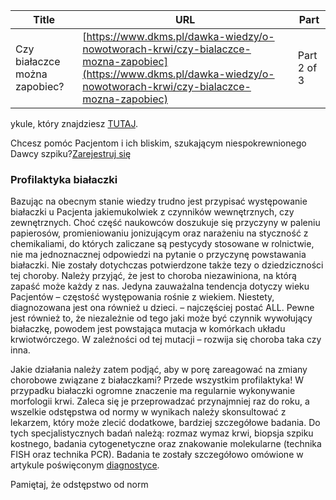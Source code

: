 | **Title**       | **URL**           | **Part**              |
|-----------------|-------------------|-----------------------|
| Czy białaczce można zapobiec?         | [https://www.dkms.pl/dawka-wiedzy/o-nowotworach-krwi/czy-bialaczce-mozna-zapobiec](https://www.dkms.pl/dawka-wiedzy/o-nowotworach-krwi/czy-bialaczce-mozna-zapobiec)    | Part 2 of 3          |

ykule, który znajdziesz [TUTAJ](https://www.dkms.pl/dawka-wiedzy/o-nowotworach-krwi/bialaczka).


Chcesz pomóc Pacjentom i ich bliskim, szukającym niespokrewnionego Dawcy szpiku?[Zarejestruj się](/zarejestruj-sie-teraz "Zarejestruj sie teraz")
### Profilaktyka białaczki


Bazując na obecnym stanie wiedzy trudno jest przypisać występowanie białaczki u Pacjenta jakiemukolwiek z czynników wewnętrznych, czy zewnętrznych. Choć część naukowców doszukuje się przyczyny w paleniu papierosów, promieniowaniu jonizującym oraz narażeniu na styczność z chemikaliami, do których zaliczane są pestycydy stosowane w rolnictwie, nie ma jednoznacznej odpowiedzi na pytanie o przyczynę powstawania białaczki. Nie zostały dotychczas potwierdzone także tezy o dziedziczności tej choroby. Należy przyjąć, że jest to choroba niezawiniona, na którą zapaść może każdy z nas. Jedyna zauważalna tendencja dotyczy wieku Pacjentów – częstość występowania rośnie z wiekiem. Niestety, diagnozowana jest ona również u dzieci. – najczęściej postać ALL. Pewne jest również to, że niezależnie od tego jaki może być czynnik wywołujący białaczkę, powodem jest powstająca mutacja w komórkach układu krwiotwórczego. W zależności od tej mutacji – rozwija się choroba taka czy inna. 


Jakie działania należy zatem podjąć, aby w porę zareagować na zmiany chorobowe związane z białaczkami? Przede wszystkim profilaktyka! W przypadku białaczki ogromne znaczenie ma regularnie wykonywanie morfologii krwi. Zaleca się je przeprowadzać przynajmniej raz do roku, a wszelkie odstępstwa od normy w wynikach należy skonsultować z lekarzem, który może zlecić dodatkowe, bardziej szczegółowe badania. Do tych specjalistycznych badań należą: rozmaz wymaz krwi, biopsja szpiku kostnego, badania cytogenetyczne oraz znakowanie molekularne (technika FISH oraz technika PCR). Badania te zostały szczegółowo omówione w artykule poświęconym [diagnostyce](https://www.dkms.pl/dawka-wiedzy/o-nowotworach-krwi/diagnostyka).


Pamiętaj, że odstępstwo od norm